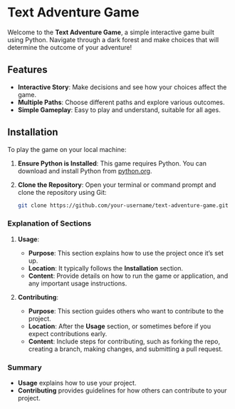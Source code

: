 # Text Adventure Game

Welcome to the **Text Adventure Game**, a simple interactive game built using Python. Navigate through a dark forest and make choices that will determine the outcome of your adventure!

## Features

- **Interactive Story**: Make decisions and see how your choices affect the game.
- **Multiple Paths**: Choose different paths and explore various outcomes.
- **Simple Gameplay**: Easy to play and understand, suitable for all ages.

## Installation

To play the game on your local machine:

1. **Ensure Python is Installed**: This game requires Python. You can download and install Python from [python.org](https://www.python.org/).

2. **Clone the Repository**: Open your terminal or command prompt and clone the repository using Git:
   ```sh
   git clone https://github.com/your-username/text-adventure-game.git

   
### Explanation of Sections

1. **Usage**:
   - **Purpose**: This section explains how to use the project once it’s set up.
   - **Location**: It typically follows the **Installation** section.
   - **Content**: Provide details on how to run the game or application, and any important usage instructions.

2. **Contributing**:
   - **Purpose**: This section guides others who want to contribute to the project.
   - **Location**: After the **Usage** section, or sometimes before if you expect contributions early.
   - **Content**: Include steps for contributing, such as forking the repo, creating a branch, making changes, and submitting a pull request.

### Summary

- **Usage** explains how to use your project.
- **Contributing** provides guidelines for how others can contribute to your project.
